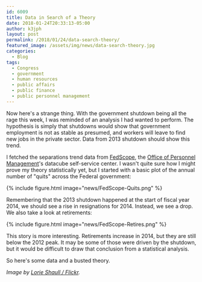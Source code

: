 ```yaml
---
id: 6009
title: Data in Search of a Theory
date: 2018-01-24T20:33:13-05:00
author: k3jph
layout: post
permalink: /2018/01/24/data-search-theory/
featured_image: /assets/img/news/data-search-theory.jpg
categories:
  - Blog
tags:
  - Congress
  - government
  - human resources
  - public affairs
  - public finance
  - public personnel management
---
```

Now here's a strange thing.  With the government shutdown being all
the rage this week, I was reminded of an analysis I had wanted to
perform.  The hypothesis is simply that shutdowns would show that
government employment is not as stable as presumed, and workers
will leave to find new jobs in the private sector.  Data from 2013
shutdown should show this trend.

I fetched the separations trend data from
[FedScope](https://www.fedscope.opm.gov/), the [Office of Personnel
Management](https://www.opm.gov/)'s datacube self-service center.
I wasn't quite sure how I might prove my theory statistically yet,
but I started with a basic plot of the annual number of "quits"
across the Federal government:

{% include figure.html image="news/FedScope-Quits.png" %}

Remembering that the 2013 shutdown happened at the start of fiscal
year 2014, we should see a rise in resignations for 2014.  Instead,
we see a drop.  We also take a look at retirements:

{% include figure.html image="news/FedScope-Retires.png" %}

This story is more interesting.  Retirements increase in 2014, but
they are still below the 2012 peak.  It may be some of those were
driven by the shutdown, but it would be difficult to draw that
conclusion from a statistical analysis.

So here's some data and a busted theory.

_Image by [Lorie Shaull /
Flickr](https://www.flickr.com/photos/number7cloud/10042720115)._
